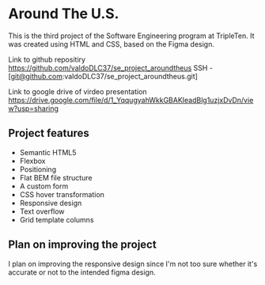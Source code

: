 # Around The U.S.

This is the third project of the Software Engineering program at TripleTen. It was created using HTML and CSS, based on the Figma design.

Link to github repositiry
https://github.com/valdoDLC37/se_project_aroundtheus
SSH - [git@github.com:valdoDLC37/se_project_aroundtheus.git]

Link to google drive of virdeo presentation
https://drive.google.com/file/d/1_YqqugyahWkkGBAKIeadBlg1uzjxDvDn/view?usp=sharing

## Project features

- Semantic HTML5
- Flexbox
- Positioning
- Flat BEM file structure
- A custom form
- CSS hover transformation
- Responsive design
- Text overflow
- Grid template columns

## Plan on improving the project

I plan on improving the responsive design since I'm not too sure whether it's accurate or not to the intended figma design.
